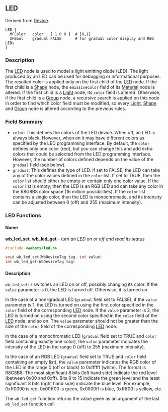 ## LED

Derived from [Device](reference/device.md#device).

```
LED {
  MFColor   color   [ 1 0 0 ]  # [0,1]
  SFBool    gradual FALSE      # for gradual color display and RBG LEDs
}
```

### Description

The [LED](reference/led.md#led) node is used to model a light emitting diode
(LED). The light produced by an LED can be used for debugging or informational
purposes. The resulted color is applied only on the first child of the
[LED](reference/led.md#led) node. If the first child is a
[Shape](reference/shape.md#shape) node, the `emissiveColor` field of its
[Material](reference/material.md#material) node is altered. If the first child
is a [Light](reference/light.md#light) node, its `color` field is altered.
Otherwise, if the first child is a [Group](reference/group.md#group) node, a
recursive search is applied on this node in order to find which color field must
be modified, so every [Light](reference/light.md#light),
[Shape](reference/shape.md#shape) and [Group](reference/group.md#group) node is
altered according to the previous rules.

### Field Summary

- `color`: This defines the colors of the LED device. When off, an LED is always
black. However, when on it may have different colors as specified by the LED
programming interface. By default, the `color` defines only one color (red), but
you can change this and add extra colors that could be selected from the LED
programming interface. However, the number of colors defined depends on the
value of the `gradual` field (see below).
- `gradual`: This defines the type of LED. If set to FALSE, the LED can take any
of the color values defined in the `color` list. If set to TRUE, then the
`color` list should either be empty or contain only one color value. If the
`color` list is empty, then the LED is an RGB LED and can take any color in the
R8G8B8 color space (16 million possibilities). If the `color` list contains a
single color, then the LED is monochromatic, and its intensity can be adjusted
between 0 (off) and 255 (maximum intensity).

### LED Functions

#### Name

**wb\_led\_set**, **wb\_led\_get** - *turn an LED on or off and read its status*

``` c
#include <webots/led.h>

void wb_led_set(WbDeviceTag tag, int value)
int wb_led_get(WbDeviceTag tag)
```

#### Description

`wb_led_set()` switches an LED on or off, possibly changing its color. If the
`value` parameter is 0, the LED is turned off. Otherwise, it is turned on.

In the case of a non-gradual LED (`gradual` field set to FALSE), if the `value`
parameter is 1, the LED is turned on using the first color specified in the
`color` field of the corresponding [LED](reference/led.md#led) node. If the
`value` parameter is 2, the LED is turned on using the second color specified in
the `color` field of the [LED](reference/led.md#led) node, and so on. The
`value` parameter should not be greater than the size of the `color` field of
the corresponding [LED](reference/led.md#led) node.

In the case of a monochromatic LED (`gradual` field set to TRUE and `color`
field containing exactly one color), the `value` parameter indicates the
intensity of the LED in the range 0 (off) to 255 (maximum intensity).

In the case of an RGB LED (`gradual` field set to TRUE and `color` field
containing an empty list), the `value` parameter indicates the RGB color of the
LED in the range 0 (off or black) to 0xffffff (white). The format is R8G8B8: The
most significant 8 bits (left hand side) indicate the red level (between 0x00
and 0xff). Bits 8 to 15 indicate the green level and the least significant 8
bits (right hand side) indicate the blue level. For example, 0xff0000 is red,
0x00ff00 is green, 0x0000ff is blue, 0xffff00 is yellow, etc.

The `wb_led_get` function returns the value given as an argument of the last
`wb_led_set` function call.

